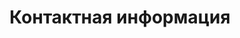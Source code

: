 ---
layout: contacts
title: Контактная информация
breadcrumbs:
  - name: Сервисный центр 'Plex'
    url: /service-center/
breadcrumbCurrent: true

seo:
  description: 
  h1: Контактная информация
  keywords: 
  title: Контактная информация компьютерного центра "PLEX"
---